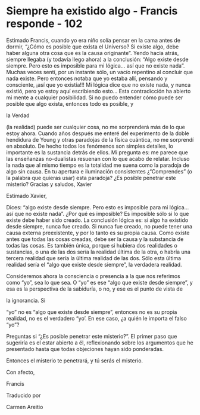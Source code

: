 # Siempre ha existido algo - Francis responde - 102

Estimado Francis, cuando yo era niño solía pensar en la cama antes de dormir, “¿Cómo es posible que exista el Universo? Si existe algo, debe haber alguna otra cosa que es la causa originante”. Yendo hacia atrás, siempre llegaba (y todavía llego ahora) a la conclusión: “Algo existe desde siempre. Pero esto es imposible para mi lógica… así que no existe nada”. Muchas veces sentí, por un instante sólo, un vacío repentino al concluir que nada existe. Pero entonces notaba que yo estaba allí, pensando y consciente, ¡así que yo existía!!! Mi lógica dice que no existe nada, y nunca existió, pero yo estoy aquí escribiendo esto… Esta contradicción ha abierto mi mente a cualquier posibilidad. Si no puedo entender cómo puede ser posible que algo exista, entonces todo es posible, y 

la Verdad

(la realidad) puede ser cualquier cosa, no me sorprenderá más de lo que estoy ahora. Cuando años después me enteré del experimento de la doble hendidura de Young y otras paradojas de la física cuántica, no me sorprendí en absoluto. De hecho todos los fenómenos son simples detalles, lo importante es la sustancia detrás de ellos. Mi pregunta es: me parece que las enseñanzas no-dualistas resuenan con lo que acabo de relatar. Incluso la nada que al mismo tiempo es la totalidad me suena como la paradoja de algo sin causa. En tu apertura e iluminación consistentes ¿“Comprendes” (o la palabra que quieras usar) esta paradoja? ¿Es posible penetrar este misterio? Gracias y saludos, Xavier

Estimado Xavier, 

Dices: “algo existe desde siempre. Pero esto es imposible para mi lógica… así que no existe nada”. ¿Por qué es imposible? Es imposible sólo si lo que existe debe haber sido creado. La conclusión lógica es: si algo ha existido desde siempre, nunca fue creado. Si nunca fue creado, no puede tener una causa externa preexistente, y por lo tanto es su propia causa. Como existe antes que todas las cosas creadas, debe ser la causa y la substancia de todas las cosas. Es también única, porque si hubiera dos realidades o sustancias, o una de las dos sería la realidad última de la otra, o habría una tercera realidad que sería la última realidad de las dos. Sólo esta última realidad sería el “algo que existe desde siempre”, la verdadera realidad. 

Consideremos ahora la consciencia o presencia a la que nos referimos como “yo”, sea lo que sea. O “yo” es ese “algo que existe desde siempre”, y esa es la perspectiva de la sabiduría, o no, y ese es el punto de vista de 

la ignorancia. Si

“yo” no es “algo que existe desde siempre”, entonces no es su propia realidad, no es el verdadero “yo’. En ese caso, ¿a quién le importa el falso “yo”?

Preguntas si “¿Es posible penetrar este misterio?”. El primer paso que sugeriría es el estar abierto a él, reflexionando sobre los argumentos que he presentado hasta que todas objeciones hayan sido ponderadas.

Entonces el misterio te penetrará, y tú serás el misterio.

Con afecto, 

Francis

Traducido por 

Carmen Areitio

